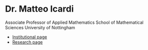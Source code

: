 # Dr. Matteo Icardi
Associate Professor of Applied Mathematics
School of Mathematical Sciences
University of Nottingham


- [Institutional page](https://www.nottingham.ac.uk/mathematics/people/matteo.icardi)
- [Research page](https://www.matteoicardi.it)